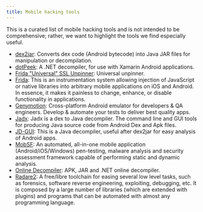 ```yaml
---
title: Mobile hacking tools
---
```


This is a curated list of mobile hacking tools and is not intended to be comprehensive; rather, we want to highlight the tools we find especially useful.

* [dex2jar](https://github.com/pxb1988/dex2jar): Converts dex code (Android bytecode) into Java JAR files for manipulation or decompilation.
* [dotPeek](https://www.jetbrains.com/decompiler/): A .NET decompiler, for use with Xamarin Android applications.
* [Frida "Universal" SSL Unpinner](https://gist.github.com/teknogeek/4dc35fb3801bd7f13e5f0da5b784c725): Universal unpinner.
* [Frida](https://frida.re/): This is an instrumentation system allowing injection of JavaScript or native libraries into arbitrary mobile applications on iOS and Android. In essence, it makes it painless to change, enhance, or disable functionality in applications.
* [Genymotion](https://www.genymotion.com/): Cross-platform Android emulator for developers & QA engineers. Develop & automate your tests to deliver best quality apps.
* [Jadx](https://github.com/skylot/jadx): Jadx is a dex to Java decompiler. The command line and GUI tools for producing Java source code from Android Dex and Apk files.
* [JD-GUI](https://java-decompiler.github.io/): This is a Java decompiler, useful after dex2jar for easy analysis of Android apps.
* [MobSF](https://github.com/MobSF/Mobile-Security-Framework-MobSF): An automated, all-in-one mobile application (Android/iOS/Windows) pen-testing, malware analysis and security assessment framework capable of performing static and dynamic analysis.
* [Online Decompiler](https://www.decompiler.com/): APK, JAR and .NET online decompiler.
* [Radare2](https://rada.re/n/): A free/libre toolchain for easing several low level tasks, such as forensics, software reverse engineering, exploiting, debugging, etc. It is composed by a large number of libraries (which are extended with plugins) and programs that can be automated with almost any programming language.
